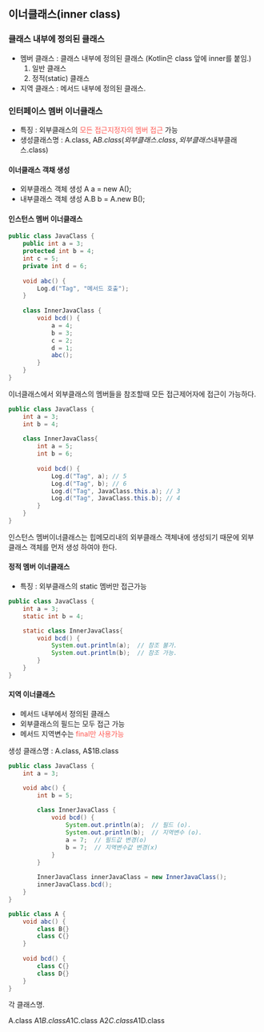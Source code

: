 ## 이너클래스(inner class)

### 클래스 내부에 정의된 클래스

- 멤버 클래스 : 클래스 내부에 정의된 클래스 (Kotlin은 class 앞에 inner를 붙임.)
  1. 일반 클래스
  2. 정적(static) 클래스
- 지역 클래스 : 메서드 내부에 정의된 클래스.

### 인터페이스 멤버 이너클래스

- 특징 : 외부클래스의 <span style="color:#ff5a54">모든 접근지정자의 멤버 접근</span> 가능
- 생성클래스명 : A.class, A$B.class (외부클래스.class ,  외부클래스$내부클래스.class)

#### 이너클래스 객채 생성

- 외부클래스 객체 생성 
  A a = new A();
- 내부클래스 객체 생성
  A.B b = A.new B();

#### 인스턴스 멤버 이너클래스

```java
public class JavaClass {
    public int a = 3;
    protected int b = 4;
    int c = 5;
    private int d = 6;
    
    void abc() {
        Log.d("Tag", "메서드 호출");
    }
    
    class InnerJavaClass {
        void bcd() {
            a = 4;
            b = 3;
            c = 2;
            d = 1;
            abc();
        }
    }
}
```

이너클래스에서 외부클래스의 멤버들을 참조할때 모든 접근제어자에 접근이 가능하다.

```java
public class JavaClass {
    int a = 3;
    int b = 4;
    
    class InnerJavaClass{
        int a = 5;
        int b = 6;
        
        void bcd() {
            Log.d("Tag", a); // 5
            Log.d("Tag", b); // 6
            Log.d("Tag", JavaClass.this.a); // 3
            Log.d("Tag", JavaClass.this.b); // 4
        }
    }
}
```

인스턴스 멤버이너클래스는 힙메모리내의 외부클래스 객체내에 생성되기 때문에 외부클래스 객체를 먼저 생성 하여야 한다.

#### 정적 멤버 이너클래스

- 특징 : 외부클래스의 static 멤버만 접근가능

```java
public class JavaClass {
    int a = 3;
    static int b = 4;

    static class InnerJavaClass{
        void bcd() {
            System.out.println(a);  // 참조 불가.
            System.out.println(b);  // 참조 가능.
        }
    }
}
```



#### 지역 이너클래스

- 메서드 내부에서 정의된 클래스
- 외부클래스의 필드는 모두 접근 가능
- 메서드 지역변수는 <span style="color:#ff5a54">final만 사용가능</span>

생성 클래스명 : A.class, A$1B.class

```java
public class JavaClass {
    int a = 3;

    void abc() {
        int b = 5;
        
        class InnerJavaClass {
            void bcd() {
                System.out.println(a);  // 필드 (o).
                System.out.println(b);  // 지역변수 (o).
                a = 7;  // 필드값 변경(o)
                b = 7;  // 지역변수값 변경(x)
            }
        }
        
        InnerJavaClass innerJavaClass = new InnerJavaClass();
        innerJavaClass.bcd();
    }
}
```

```java
public class A {
    void abc() {
        class B{}
        class C{}
    }
    
    void bcd() {
        class C{}
        class D{}
    }
}
```

각 클래스명.

A.class
A$1B.class
A$1C.class
A$2C.class
A$1D.class
